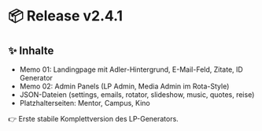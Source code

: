 # 📦 Release v2.4.1

## ✨ Inhalte
- Memo 01: Landingpage mit Adler-Hintergrund, E-Mail-Feld, Zitate, ID Generator
- Memo 02: Admin Panels (LP Admin, Media Admin im Rota-Style)
- JSON-Dateien (settings, emails, rotator, slideshow, music, quotes, reise)
- Platzhalterseiten: Mentor, Campus, Kino

👉 Erste stabile Komplettversion des LP-Generators.
